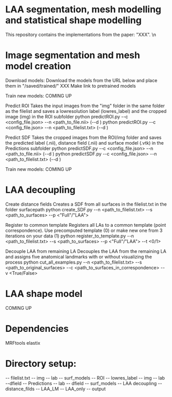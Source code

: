 # LAA segmentation, mesh modelling and statistical shape modelling
This repository contains the implementations from the paper: "XXX". \n

# Image segmentation and mesh model creation
Download models: 
Download the models from the URL below and place them in "/saved/trained/"
XXX Make link to pretrained models

Train new models:
COMING UP

Predict ROI
Takes the input images from the "img" folder in the same folder as the filelist and saves a lowresolution label (lowres_label) and the cropped image (img) in the ROI subfolder
python predictROI.py --c <config_file.json> --n <path_to_file.nii> (--d <device>)
python predictROI.py --c <config_file.json> --n <path_to_filelist.txt> (--d <device>)

Predict SDF
Takes the cropped images from the ROI/img folder and saves the predicted label (.nii), distance field (.nii) and surface model (.vtk) in the Predictions subfolder
python predictSDF.py --c <config_file.json> --n <path_to_file.nii> (--d <device>)
python predictSDF.py --c <config_file.json> --n <path_to_filelist.txt> (--d <device>)

Train new models:
COMING UP

# LAA decoupling
Create distance fields
Creates a SDF from all surfaces in the filelist.txt in the folder surfacepath
python create_SDF.py --n <path_to_filelist.txt> --s <path_to_surfaces> --p <"Full"/"LAA">

Register to common template
Registers all LAs to a common template (point correspondence). Use precomputed template (0) or make new one from 3 iterations on your data (1)
python register_to_template.py --n <path_to_filelist.txt> --s <path_to_surfaces> --p <"Full"/"LAA"> --t <0/1>

Decouple LAA from remaining LA
Decouples the LAA from the remaining LA and assigns five anatomical landmarks with or without visualizing the process
python cut_all_examples.py --n <path_to_filelist.txt> --s <path_to_original_surfaces> --c <path_to_surfaces_in_correspondence> --v <True/False>

# LAA shape model
COMING UP 

# Dependencies
MRFtools
elastix

# Directory setup:
-- filelist.txt
-- img
-- lab
-- surf_models
-- ROI
  -- lowres_label
  -- img
  -- lab
  --dfield
-- Predictions
  -- lab
  -- dfield
  -- surf_models
  -- LAA decoupling
    -- distance_filds
    -- LAA_LM
    -- LAA_only
    -- output

